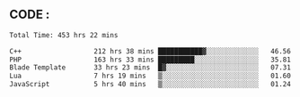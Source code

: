 ## CODE :
<!--START_SECTION:waka-->

```txt
Total Time: 453 hrs 22 mins

C++                  212 hrs 38 mins ███████████▓░░░░░░░░░░░░░   46.56 %
PHP                  163 hrs 33 mins █████████░░░░░░░░░░░░░░░░   35.81 %
Blade Template       33 hrs 23 mins  █▓░░░░░░░░░░░░░░░░░░░░░░░   07.31 %
Lua                  7 hrs 19 mins   ▒░░░░░░░░░░░░░░░░░░░░░░░░   01.60 %
JavaScript           5 hrs 40 mins   ▒░░░░░░░░░░░░░░░░░░░░░░░░   01.24 %
```

<!--END_SECTION:waka-->
